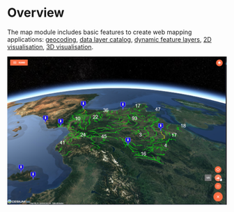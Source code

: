 # Overview

The map module includes basic features to create web mapping applications: [geocoding](./services.md#geocoder-service), [data layer catalog](./services.md#catalog-service), [dynamic feature layers](./services.md#feature-service), [2D visualisation](./components.md#map), [3D visualisation](./components.md#globe).

![3D web mapping application built with the KDK](../../assets/kano-3D.png)
